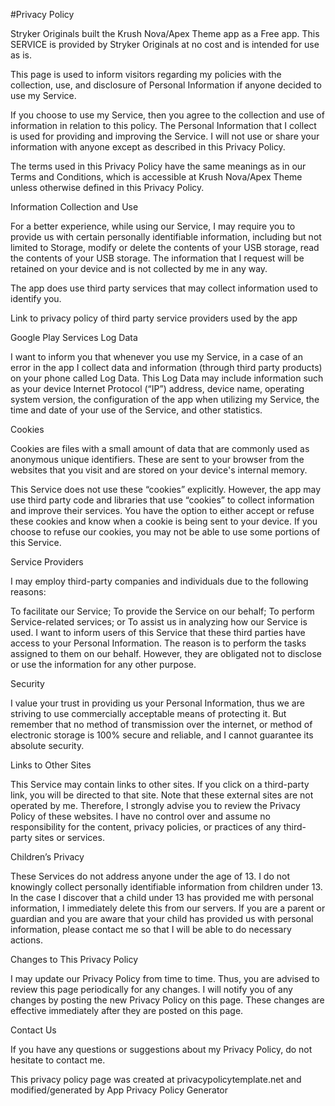 #Privacy Policy

Stryker Originals built the Krush Nova/Apex Theme app as a Free app. This SERVICE is provided by Stryker Originals at no cost and is intended for use as is.

This page is used to inform visitors regarding my policies with the collection, use, and disclosure of Personal Information if anyone decided to use my Service.

If you choose to use my Service, then you agree to the collection and use of information in relation to this policy. The Personal Information that I collect is used for providing and improving the Service. I will not use or share your information with anyone except as described in this Privacy Policy.

The terms used in this Privacy Policy have the same meanings as in our Terms and Conditions, which is accessible at Krush Nova/Apex Theme unless otherwise defined in this Privacy Policy.

Information Collection and Use

For a better experience, while using our Service, I may require you to provide us with certain personally identifiable information, including but not limited to Storage, modify or delete the contents of your USB storage, read the contents of your USB storage. The information that I request will be retained on your device and is not collected by me in any way.

The app does use third party services that may collect information used to identify you.

Link to privacy policy of third party service providers used by the app

Google Play Services
Log Data

I want to inform you that whenever you use my Service, in a case of an error in the app I collect data and information (through third party products) on your phone called Log Data. This Log Data may include information such as your device Internet Protocol (“IP”) address, device name, operating system version, the configuration of the app when utilizing my Service, the time and date of your use of the Service, and other statistics.

Cookies

Cookies are files with a small amount of data that are commonly used as anonymous unique identifiers. These are sent to your browser from the websites that you visit and are stored on your device's internal memory.

This Service does not use these “cookies” explicitly. However, the app may use third party code and libraries that use “cookies” to collect information and improve their services. You have the option to either accept or refuse these cookies and know when a cookie is being sent to your device. If you choose to refuse our cookies, you may not be able to use some portions of this Service.

Service Providers

I may employ third-party companies and individuals due to the following reasons:

To facilitate our Service;
To provide the Service on our behalf;
To perform Service-related services; or
To assist us in analyzing how our Service is used.
I want to inform users of this Service that these third parties have access to your Personal Information. The reason is to perform the tasks assigned to them on our behalf. However, they are obligated not to disclose or use the information for any other purpose.

Security

I value your trust in providing us your Personal Information, thus we are striving to use commercially acceptable means of protecting it. But remember that no method of transmission over the internet, or method of electronic storage is 100% secure and reliable, and I cannot guarantee its absolute security.

Links to Other Sites

This Service may contain links to other sites. If you click on a third-party link, you will be directed to that site. Note that these external sites are not operated by me. Therefore, I strongly advise you to review the Privacy Policy of these websites. I have no control over and assume no responsibility for the content, privacy policies, or practices of any third-party sites or services.

Children’s Privacy

These Services do not address anyone under the age of 13. I do not knowingly collect personally identifiable information from children under 13. In the case I discover that a child under 13 has provided me with personal information, I immediately delete this from our servers. If you are a parent or guardian and you are aware that your child has provided us with personal information, please contact me so that I will be able to do necessary actions.

Changes to This Privacy Policy

I may update our Privacy Policy from time to time. Thus, you are advised to review this page periodically for any changes. I will notify you of any changes by posting the new Privacy Policy on this page. These changes are effective immediately after they are posted on this page.

Contact Us

If you have any questions or suggestions about my Privacy Policy, do not hesitate to contact me.

This privacy policy page was created at privacypolicytemplate.net and modified/generated by App Privacy Policy Generator
